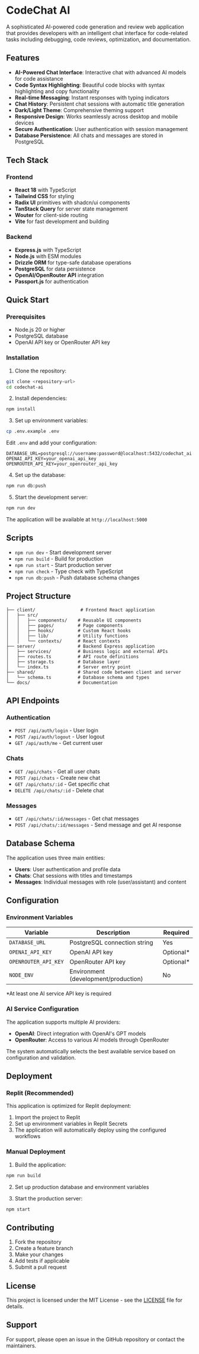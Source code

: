 # CodeChat AI

A sophisticated AI-powered code generation and review web application that provides developers with an intelligent chat interface for code-related tasks including debugging, code reviews, optimization, and documentation.

## Features

- **AI-Powered Chat Interface**: Interactive chat with advanced AI models for code assistance
- **Code Syntax Highlighting**: Beautiful code blocks with syntax highlighting and copy functionality
- **Real-time Messaging**: Instant responses with typing indicators
- **Chat History**: Persistent chat sessions with automatic title generation
- **Dark/Light Theme**: Comprehensive theming support
- **Responsive Design**: Works seamlessly across desktop and mobile devices
- **Secure Authentication**: User authentication with session management
- **Database Persistence**: All chats and messages are stored in PostgreSQL

## Tech Stack

### Frontend
- **React 18** with TypeScript
- **Tailwind CSS** for styling
- **Radix UI** primitives with shadcn/ui components
- **TanStack Query** for server state management
- **Wouter** for client-side routing
- **Vite** for fast development and building

### Backend
- **Express.js** with TypeScript
- **Node.js** with ESM modules
- **Drizzle ORM** for type-safe database operations
- **PostgreSQL** for data persistence
- **OpenAI/OpenRouter API** integration
- **Passport.js** for authentication

## Quick Start

### Prerequisites

- Node.js 20 or higher
- PostgreSQL database
- OpenAI API key or OpenRouter API key

### Installation

1. Clone the repository:
```bash
git clone <repository-url>
cd codechat-ai
```

2. Install dependencies:
```bash
npm install
```

3. Set up environment variables:
```bash
cp .env.example .env
```

Edit `.env` and add your configuration:
```env
DATABASE_URL=postgresql://username:password@localhost:5432/codechat_ai
OPENAI_API_KEY=your_openai_api_key
OPENROUTER_API_KEY=your_openrouter_api_key
```

4. Set up the database:
```bash
npm run db:push
```

5. Start the development server:
```bash
npm run dev
```

The application will be available at `http://localhost:5000`

## Scripts

- `npm run dev` - Start development server
- `npm run build` - Build for production
- `npm run start` - Start production server
- `npm run check` - Type check with TypeScript
- `npm run db:push` - Push database schema changes

## Project Structure

```
├── client/                 # Frontend React application
│   ├── src/
│   │   ├── components/    # Reusable UI components
│   │   ├── pages/         # Page components
│   │   ├── hooks/         # Custom React hooks
│   │   ├── lib/           # Utility functions
│   │   └── contexts/      # React contexts
├── server/                # Backend Express application
│   ├── services/          # Business logic and external APIs
│   ├── routes.ts          # API route definitions
│   ├── storage.ts         # Database layer
│   └── index.ts           # Server entry point
├── shared/                # Shared code between client and server
│   └── schema.ts          # Database schema and types
└── docs/                  # Documentation
```

## API Endpoints

### Authentication
- `POST /api/auth/login` - User login
- `POST /api/auth/logout` - User logout
- `GET /api/auth/me` - Get current user

### Chats
- `GET /api/chats` - Get all user chats
- `POST /api/chats` - Create new chat
- `GET /api/chats/:id` - Get specific chat
- `DELETE /api/chats/:id` - Delete chat

### Messages
- `GET /api/chats/:id/messages` - Get chat messages
- `POST /api/chats/:id/messages` - Send message and get AI response

## Database Schema

The application uses three main entities:

- **Users**: User authentication and profile data
- **Chats**: Chat sessions with titles and timestamps
- **Messages**: Individual messages with role (user/assistant) and content

## Configuration

### Environment Variables

| Variable | Description | Required |
|----------|-------------|----------|
| `DATABASE_URL` | PostgreSQL connection string | Yes |
| `OPENAI_API_KEY` | OpenAI API key | Optional* |
| `OPENROUTER_API_KEY` | OpenRouter API key | Optional* |
| `NODE_ENV` | Environment (development/production) | No |

*At least one AI service API key is required

### AI Service Configuration

The application supports multiple AI providers:
- **OpenAI**: Direct integration with OpenAI's GPT models
- **OpenRouter**: Access to various AI models through OpenRouter

The system automatically selects the best available service based on configuration and validation.

## Deployment

### Replit (Recommended)

This application is optimized for Replit deployment:

1. Import the project to Replit
2. Set up environment variables in Replit Secrets
3. The application will automatically deploy using the configured workflows

### Manual Deployment

1. Build the application:
```bash
npm run build
```

2. Set up production database and environment variables

3. Start the production server:
```bash
npm start
```

## Contributing

1. Fork the repository
2. Create a feature branch
3. Make your changes
4. Add tests if applicable
5. Submit a pull request

## License

This project is licensed under the MIT License - see the [LICENSE](LICENSE) file for details.

## Support

For support, please open an issue in the GitHub repository or contact the maintainers.